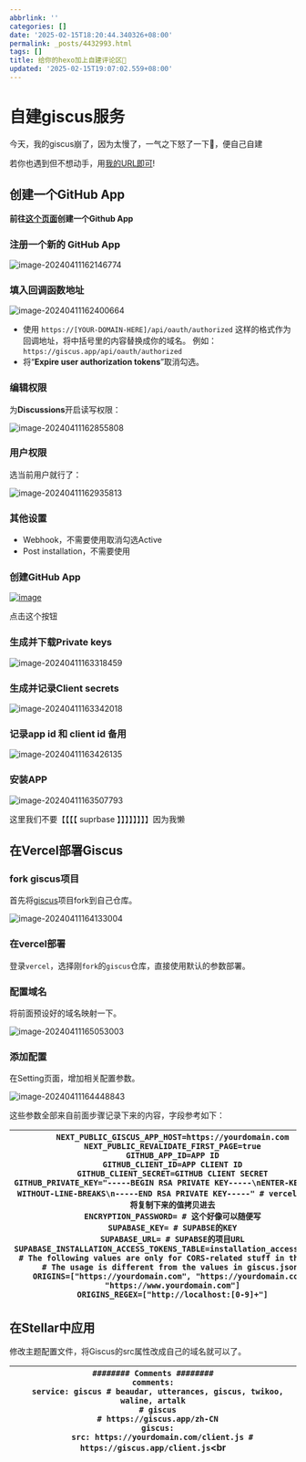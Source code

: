 ```yaml
---
abbrlink: ''
categories: []
date: '2025-02-15T18:20:44.340326+08:00'
permalink: _posts/4432993.html
tags: []
title: 给你的hexo加上自建评论区👾
updated: '2025-02-15T19:07:02.559+08:00'
---
```

# 自建giscus服务

今天，我的giscus崩了，因为太慢了，一气之下怒了一下🤣，便自己自建

若你也遇到但不想动手，用[我的URL即可](waline.laogoupro.us.kg)!

## 创建一个GitHub App

**前往[这个页面](https://github.com/settings/apps/new)创建一个Github App**

### 注册一个新的 GitHub App

![image-20240411162146774](https://gcore.jsdelivr.net/gh/cayzlh/fluffy-guide@master/2024/04/imWfRv.png)

### 填入回调函数地址

![image-20240411162400664](https://gcore.jsdelivr.net/gh/cayzlh/fluffy-guide@master/2024/04/3iEkCN.png)

* 使用 `https://[YOUR-DOMAIN-HERE]/api/oauth/authorized` 这样的格式作为回调地址，将中括号里的内容替换成你的域名。
  例如： `https://giscus.app/api/oauth/authorized`
* 将“**Expire user authorization tokens**”取消勾选。

### 编辑权限

为**Discussions**开启读写权限：

![image-20240411162855808](https://gcore.jsdelivr.net/gh/cayzlh/fluffy-guide@master/2024/04/wU7Nmb.png)

### 用户权限

选当前用户就行了：

![image-20240411162935813](https://gcore.jsdelivr.net/gh/cayzlh/fluffy-guide@master/2024/04/3G1iww.png)

### 其他设置

* Webhook，不需要使用取消勾选Active
* Post installation，不需要使用

### 创建GitHub App

[![image](https://gcore.jsdelivr.net/gh/cayzlh/fluffy-guide@master/2024/04/KbbY36.png)](https://user-images.githubusercontent.com/6379424/120403234-fdb0b500-c36d-11eb-9cea-9879497cd3d6.png)

点击这个按钮

### 生成并下载Private keys

![image-20240411163318459](https://gcore.jsdelivr.net/gh/cayzlh/fluffy-guide@master/2024/04/fnXL3b.png)

### 生成并记录Client secrets

![image-20240411163342018](https://gcore.jsdelivr.net/gh/cayzlh/fluffy-guide@master/2024/04/Zecp1d.png)

### 记录app id 和 client id 备用

![image-20240411163426135](https://gcore.jsdelivr.net/gh/cayzlh/fluffy-guide@master/2024/04/5tEFeB.png)

### 安装APP

![image-20240411163507793](https://gcore.jsdelivr.net/gh/cayzlh/fluffy-guide@master/2024/04/7wioRl.png)

这里我们不要【【【【   suprbase  】】】】】】】】因为我懒

## 在Vercel部署Giscus

### fork giscus项目

首先将[giscus](https://github.com/giscus/giscus)项目fork到自己仓库。

![image-20240411164133004](https://gcore.jsdelivr.net/gh/cayzlh/fluffy-guide@master/2024/04/6yYHqD.png)

### 在vercel部署

登录`vercel`，选择刚`fork`的`giscus`仓库，直接使用默认的参数部署。

### 配置域名

将前面预设好的域名映射一下。

![image-20240411165053003](https://gcore.jsdelivr.net/gh/cayzlh/fluffy-guide@master/2024/04/AAs3rV.png)

### 添加配置

在Setting页面，增加相关配置参数。

![image-20240411164448843](https://gcore.jsdelivr.net/gh/cayzlh/fluffy-guide@master/2024/04/8Ek0DX.png)

这些参数全部来自前面步骤记录下来的内容，字段参考如下：


| `NEXT_PUBLIC_GISCUS_APP_HOST=https://yourdomain.com`<br/>`NEXT_PUBLIC_REVALIDATE_FIRST_PAGE=true`<br/>`GITHUB_APP_ID=APP ID`<br/>`GITHUB_CLIENT_ID=APP CLIENT ID`<br/>`GITHUB_CLIENT_SECRET=GITHUB CLIENT SECRET`<br/>`GITHUB_PRIVATE_KEY="-----BEGIN RSA PRIVATE KEY-----\nENTER-KEY-HERE-WITHOUT-LINE-BREAKS\n-----END RSA PRIVATE KEY-----" # vercel可以直接将复制下来的值拷贝进去`<br/>`ENCRYPTION_PASSWORD= # 这个好像可以随便写`<br/>`SUPABASE_KEY= # SUPABSE的KEY`<br/>`SUPABASE_URL= # SUPABSE的项目URL`<br/>`SUPABASE_INSTALLATION_ACCESS_TOKENS_TABLE=installation_access_tokens`<br/>`# The following values are only for CORS-related stuff in the API.`<br/>`# The usage is different from the values in giscus.json.`<br/>`ORIGINS=["https://yourdomain.com", "https://yourdomain.com", "https://www.yourdomain.com"]`<br/>`ORIGINS_REGEX=["http://localhost:[0-9]+"]`<br/> |
| ----------------------------------------------------------------------------------------------------------------------------------------------------------------------------------------------------------------------------------------------------------------------------------------------------------------------------------------------------------------------------------------------------------------------------------------------------------------------------------------------------------------------------------------------------------------------------------------------------------------------------------------------------------------------------------------------------------------------------------------------------------------------------------------------------------------------------------------------------------------------------------------- |

## 在Stellar中应用

修改主题配置文件，将Giscus的src属性改成自己的域名就可以了。


| `######## Comments ########`<br/>`comments:`<br/>`  service: giscus # beaudar, utterances, giscus, twikoo, waline, artalk`<br/>`  # giscus`<br/>`  # https://giscus.app/zh-CN`<br/>`  giscus:`<br/>`    src: https://yourdomain.com/client.js # https://giscus.app/client.js`<br |
| -------------------------------------------------------------------------------------------------------------------------------------------------------------------------------------------------------------------------------------------------------------------------------- |
